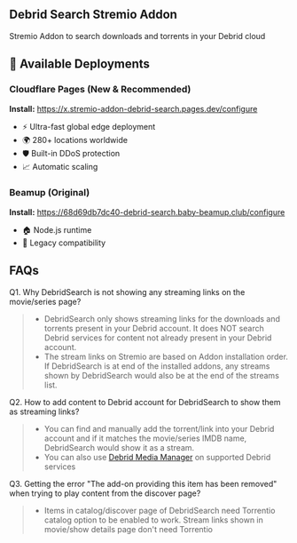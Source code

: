 ## Debrid Search Stremio Addon
Stremio Addon to search downloads and torrents in your Debrid cloud

## 🚀 Available Deployments

### **Cloudflare Pages (New & Recommended)**
**Install:** https://x.stremio-addon-debrid-search.pages.dev/configure
- ⚡ Ultra-fast global edge deployment
- 🌍 280+ locations worldwide  
- 🛡️ Built-in DDoS protection
- 📈 Automatic scaling

### **Beamup (Original)**  
**Install:** https://68d69db7dc40-debrid-search.baby-beamup.club/configure
- 🏠 Node.js runtime
- 🔄 Legacy compatibility


## FAQs
Q1. Why DebridSearch is not showing any streaming links on the movie/series page?
> * DebridSearch only shows streaming links for the downloads and torrents present in your Debrid account. It does NOT search Debrid services for content not already present in your Debrid account.
> * The stream links on Stremio are based on Addon installation order. If DebridSearch is at end of the installed addons, any streams shown by DebridSearch would also be at the end of the streams list.

Q2. How to add content to Debrid account for DebridSearch to show them as streaming links?
> * You can find and manually add the torrent/link into your Debrid account and if it matches the movie/series IMDB name, DebridSearch would show it as a stream.
> * You can also use [Debrid Media Manager](https://debridmediamanager.com) on supported Debrid services
>

Q3. Getting the error "The add-on providing this item has been removed" when trying to play content from the discover page?
> * Items in catalog/discover page of DebridSearch need Torrentio catalog option to be enabled to work. Stream links shown in movie/show details page don't need Torrentio



